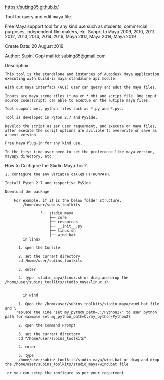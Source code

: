https://subing85.github.io/

Tool for query and edit maya file.


Free Maya support tool for any kind use such as students, commercial purposes, independent film makers, etc.
Supprt to Maya 2009, 2010, 2011, 2012, 2013, 2014, 2014, 2016, Maya 2017, Maya 2018, Maya 2019

Create Date:   20 August 2019

Author: Subin. Gopi
mail id: subing85@gmail.com

Description

    This tool is the standalone and instances of Autodesk Maya application executing with build-in maya standalone api module.
    
    With out maya interface (GUI) user can query and edut the maya files.
    
    Inputs are maya scene files (*.ma or *.mb) and script file. One input source code(script) can able to exectue on the mutiple maya files.
    
    Tool support mel, python files such as *.py and *.pyc.
    
    Tool is developed in Pyton 2.7 and PySide.
    
    Develop the script as per user requerment, and execute on maya files, after execute the script options are avilible to overwrite or save as a next version. 

    Free Maya Plug-in for any kind use.
    
    In the first time user need to set the preference like maya version, mayapy directory, etc  


How to Configure the Studio Maya Tool?.​

    1. configure the env variable called PYTHONPATH.
    
	Install Pyton 2.7 and respective PySide
	
	Download the package
    
        For example, if it is the below folder structure.
            /home/user/subins_toolkits
            
                    └── studio_maya
                        ├── core
                        ├── resources            
                        ├── __init__.py 
                        ├── linux.sh
                        ├── wind.bat                         
            in linux 
            
	      1. open the Console
	      
	      2. set the current directory	
		  cd /home/user/subins_toolkits
	      
	      3. enter
	      
	      4. type  studio_maya/linux.sh or drag and drop the /home/user/subins_toolkits/studio_maya/linux.sh

            
            in wind     
            
	      1. Open the /home/user/subins_toolkits/studio_maya/wind.bat file and \
		 replace the line "set my_python_path=C:/Python27" to user python path for eaxmple set my_python_path=C:/my_python/Python27
            
	      2. open the Command Prompt
	      
	      3. set the current directory 	
		  cd “/home/user/subins_toolkits”
	      
	      4. enter
	      
	      5. type 	
		  /home/user/subins_toolkits/studio_maya/wind.bat or drag and drop the /home/user/subins_toolkits/studio_maya/wind.bat file
		  
	 or you can setup the configure as per your requerment
              

